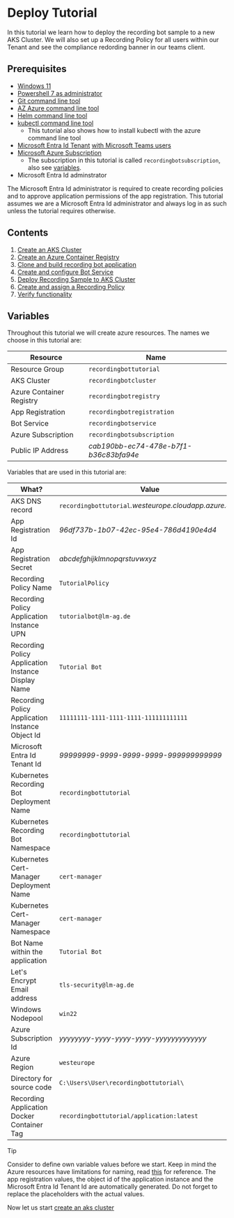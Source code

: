 # Deploy Tutorial

In this tutorial we learn how to deploy the recording bot sample to a new AKS Cluster. We will also set up a Recording Policy for all users within our Tenant and see the compliance redording banner in our teams client.

## Prerequisites

- [Windows 11](https://www.microsoft.com/de-de/software-download/windows11)
- [Powershell 7 as administrator](https://learn.microsoft.com/en-us/powershell/scripting/install/installing-powershell-on-windows?view=powershell-7.4)
- [Git command line tool](https://git-scm.com/book/en/v2/Getting-Started-Installing-Git)
- [AZ Azure command line tool](https://learn.microsoft.com/en-us/cli/azure/install-azure-cli-windows)
- [Helm command line tool](https://helm.sh/docs/intro/install/)
- [kubectl command line tool](https://kubernetes.io/docs/tasks/tools/install-kubectl-windows/)
  - This tutorial also shows how to install kubectl with the azure command line tool
- [Microsoft Entra Id Tenant](https://learn.microsoft.com/en-us/entra/fundamentals/create-new-tenant) [with Microsoft Teams users](https://learn.microsoft.com/en-us/entra/fundamentals/license-users-groups)
- [Microsoft Azure Subscription](https://learn.microsoft.com/en-us/azure/cost-management-billing/manage/create-subscription)
  - The subscription in this tutorial is called `recordingbotsubscription`, also see [variables](#variables).
- Microsoft Entra Id adminstrator

The Microsoft Entra Id administrator is required to create recording policies and to approve application permissions of the app registration. This tutorial assumes we are a Microsoft Entra Id administrator and always log in as such unless the tutorial requires otherwise.

## Contents

1. [Create an AKS Cluster](./deploy/1-aks.md)
2. [Create an Azure Container Registry](./deploy/2-acr.md)
3. [Clone and build recording bot application](./deploy/3-build.md)
4. [Create and configure Bot Service](./deploy/4-bot-service.md)
5. [Deploy Recording Sample to AKS Cluster](./deploy/5-helm-deploy.md)
6. [Create and assign a Recording Policy](./deploy/6-policy.md)
7. [Verify functionality](./deploy/7-test.md)

## Variables

Throughout this tutorial we will create azure resources. The names we choose in this tutorial are:

|         Resource         |                  Name                  |
| ------------------------ | -------------------------------------- |
| Resource Group           | `recordingbottutorial`                 |
| AKS Cluster              | `recordingbotcluster`                  |
| Azure Container Registry | `recordingbotregistry`                 |
| App Registration         | `recordingbotregistration`             |
| Bot Service              | `recordingbotservice`                  |
| Azure Subscription       | `recordingbotsubscription`             |
| Public IP Address        | _cab190bb-ec74-478e-b7f1-b36c83bfa94e_ |

Variables that are used in this tutorial are:

|                        What?                        |                          Value                          |
| --------------------------------------------------- | ------------------------------------------------------- |
| AKS DNS record                                      | `recordingbottutorial`_.westeurope.cloudapp.azure.com_  |
| App Registration Id                                 | _96df737b-1b07-42ec-95e4-786d4190e4d4_                  |  
| App Registration Secret                             | _abcdefghijklmnopqrstuvwxyz_                            |
| Recording Policy Name                               | `TutorialPolicy`                                        |
| Recording Policy Application Instance UPN           | `tutorialbot@lm-ag.de`                                  |
| Recording Policy Application Instance Display Name  | `Tutorial Bot`                                          |
| Recording Policy Application Instance Object Id     | `11111111-1111-1111-1111-111111111111`                  |
| Microsoft Entra Id Tenant Id                        | _99999999-9999-9999-9999-999999999999_                  |
| Kubernetes Recording Bot Deployment Name            | `recordingbottutorial`                                  |
| Kubernetes Recording Bot Namespace                  | `recordingbottutorial`                                  |
| Kubernetes Cert-Manager Deployment Name             | `cert-manager`                                          |
| Kubernetes Cert-Manager Namespace                   | `cert-manager`                                          |
| Bot Name within the application                     | `Tutorial Bot`                                          |
| Let's Encrypt Email address                         | `tls-security@lm-ag.de`                                 |
| Windows Nodepool                                    | `win22`                                                 |
| Azure Subscription Id                               | _yyyyyyyy-yyyy-yyyy-yyyy-yyyyyyyyyyyyy_                 |
| Azure Region                                        | `westeurope`                                            |
| Directory for source code                           | `C:\Users\User\recordingbottutorial\`                   |
| Recording Application Docker Container Tag          | `recordingbottutorial/application:latest`               |

> [!TIP]  
> Consider to define own variable values before we start. Keep in mind the Azure resources have limitations for naming, read [this](https://learn.microsoft.com/en-us/azure/azure-resource-manager/management/resource-name-rules) for reference. The app registration values, the object id of the application instance and the Microsoft Entra Id Tenant Id are automatically generated. Do not forget to replace the placeholders with the actual values.

Now let us start [create an aks cluster](./deploy/1-aks.md)
